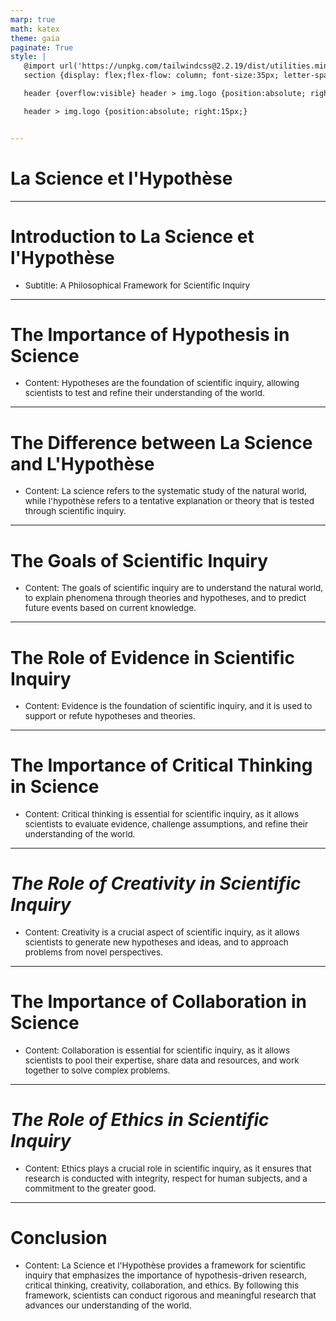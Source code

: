 ```yaml
---
marp: true
math: katex
theme: gaia
paginate: True
style: |
   @import url('https://unpkg.com/tailwindcss@2.2.19/dist/utilities.min.css');
   section {display: flex;flex-flow: column; font-size:35px; letter-spacing:1.4px;}

   header {overflow:visible} header > img.logo {position:absolute; right:15px;}

   header > img.logo {position:absolute; right:15px;}


---
```

<!-- backgroundColor: white -->
<!-- _class: lead -->

 # **La Science et l'Hypothèse**

---
<style scoped>p,li {font-size:0.96em}</style>

 # **Introduction to La Science et l'Hypothèse**
- Subtitle: A Philosophical Framework for Scientific Inquiry


---
<style scoped>p,li {font-size:0.96em}</style>

 # The Importance of Hypothesis in Science

- Content: Hypotheses are the foundation of scientific inquiry, allowing scientists to test and refine their understanding of the world.

---
<style scoped>p,li {font-size:0.96em}</style>

 # **The Difference between La Science and L'Hypothèse**
- Content: La science refers to the systematic study of the natural world, while l'hypothèse refers to a tentative explanation or theory that is tested through scientific inquiry.


---
<style scoped>p,li {font-size:0.96em}</style>

 # **The Goals of Scientific Inquiry**
- Content: The goals of scientific inquiry are to understand the natural world, to explain phenomena through theories and hypotheses, and to predict future events based on current knowledge.


---
<style scoped>p,li {font-size:0.96em}</style>

 # **The Role of Evidence in Scientific Inquiry**
- Content: Evidence is the foundation of scientific inquiry, and it is used to support or refute hypotheses and theories.


---
<style scoped>p,li {font-size:0.96em}</style>

 # The Importance of Critical Thinking in Science
- Content: Critical thinking is essential for scientific inquiry, as it allows scientists to evaluate evidence, challenge assumptions, and refine their understanding of the world.


---
<style scoped>p,li {font-size:0.96em}</style>

 # _The Role of Creativity in Scientific Inquiry_
- Content: Creativity is a crucial aspect of scientific inquiry, as it allows scientists to generate new hypotheses and ideas, and to approach problems from novel perspectives.


---
<style scoped>p,li {font-size:0.96em}</style>

 # The Importance of Collaboration in Science
- Content: Collaboration is essential for scientific inquiry, as it allows scientists to pool their expertise, share data and resources, and work together to solve complex problems.


---
<style scoped>p,li {font-size:0.96em}</style>

 # _The Role of Ethics in Scientific Inquiry_
- Content: Ethics plays a crucial role in scientific inquiry, as it ensures that research is conducted with integrity, respect for human subjects, and a commitment to the greater good.


---
<style scoped>p,li {font-size:0.96em}</style>

 # Conclusion
- Content: La Science et l'Hypothèse provides a framework for scientific inquiry that emphasizes the importance of hypothesis-driven research, critical thinking, creativity, collaboration, and ethics. By following this framework, scientists can conduct rigorous and meaningful research that advances our understanding of the world.
